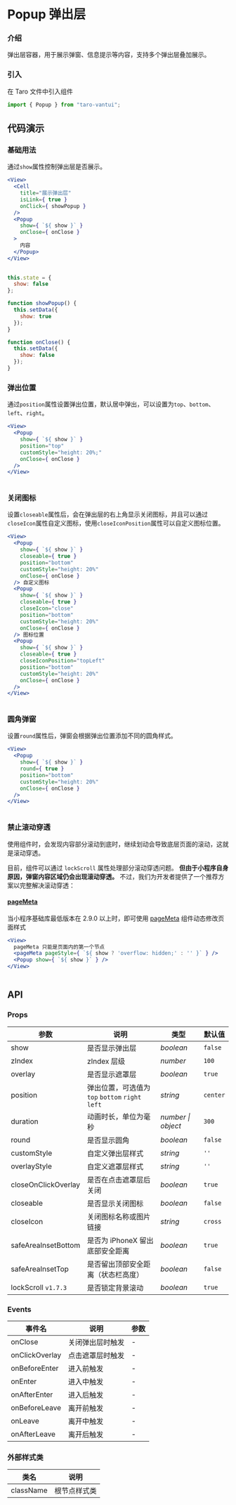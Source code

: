 # Popup 弹出层

### 介绍

弹出层容器，用于展示弹窗、信息提示等内容，支持多个弹出层叠加展示。

### 引入

在 Taro 文件中引入组件

```js
import { Popup } from "taro-vantui"; 
```

## 代码演示

### 基础用法

通过`show`属性控制弹出层是否展示。

```jsx
<View>
  <Cell
    title="展示弹出层"
    isLink={ true }
    onClick={ showPopup }
  />
  <Popup
    show={ `${ show }` }
    onClose={ onClose }
  >
    内容
  </Popup>
</View>
 
```

```js
this.state = {
  show: false
};

function showPopup() {
  this.setData({
    show: true
  });
}

function onClose() {
  this.setData({
    show: false
  });
} 
```

### 弹出位置

通过`position`属性设置弹出位置，默认居中弹出，可以设置为`top`、`bottom`、`left`、`right`。

```jsx
<View>
  <Popup
    show={ `${ show }` }
    position="top"
    customStyle="height: 20%;"
    onClose={ onClose }
  />
</View>
 
```

### 关闭图标

设置`closeable`属性后，会在弹出层的右上角显示关闭图标，并且可以通过`closeIcon`属性自定义图标，使用`closeIconPosition`属性可以自定义图标位置。

```jsx
<View>
  <Popup
    show={ `${ show }` }
    closeable={ true }
    position="bottom"
    customStyle="height: 20%"
    onClose={ onClose }
  /> 自定义图标
  <Popup
    show={ `${ show }` }
    closeable={ true }
    closeIcon="close"
    position="bottom"
    customStyle="height: 20%"
    onClose={ onClose }
  /> 图标位置
  <Popup
    show={ `${ show }` }
    closeable={ true }
    closeIconPosition="topLeft"
    position="bottom"
    customStyle="height: 20%"
    onClose={ onClose }
  />
</View>
 
```

### 圆角弹窗

设置`round`属性后，弹窗会根据弹出位置添加不同的圆角样式。

```jsx
<View>
  <Popup
    show={ `${ show }` }
    round={ true }
    position="bottom"
    customStyle="height: 20%"
    onClose={ onClose }
  />
</View>
 
```

### 禁止滚动穿透

使用组件时，会发现内容部分滚动到底时，继续划动会导致底层页面的滚动，这就是滚动穿透。

目前，组件可以通过 `lockScroll` 属性处理部分滚动穿透问题。 **但由于小程序自身原因，弹窗内容区域仍会出现滚动穿透。** 不过，我们为开发者提供了一个推荐方案以完整解决滚动穿透：

#### [pageMeta](https://developers.weixin.qq.com/miniprogram/dev/component/pageMeta.html)

当小程序基础库最低版本在 2.9.0 以上时，即可使用 [pageMeta](https://developers.weixin.qq.com/miniprogram/dev/component/pageMeta.html) 组件动态修改页面样式

```jsx
<View>
  pageMeta 只能是页面内的第一个节点
  <pageMeta pageStyle={ `${ show ? 'overflow: hidden;' : '' }` } />
  <Popup show={ `${ show }` } />
</View>
 
```

## API

### Props

| 参数 | 说明 | 类型 | 默认值 |
| --- | --- | --- | --- |
| show | 是否显示弹出层 | _boolean_ | `false` |
| zIndex | zIndex 层级 | _number_ | `100` |
| overlay | 是否显示遮罩层 | _boolean_ | `true` |
| position | 弹出位置，可选值为 `top` `bottom` `right` `left` | _string_ | `center` |
| duration | 动画时长，单位为毫秒 | _number \| object_ | `300` |
| round | 是否显示圆角 | _boolean_ | `false` |
| customStyle | 自定义弹出层样式 | _string_ | `''` |
| overlayStyle | 自定义遮罩层样式 | _string_ | `''` |
| closeOnClickOverlay | 是否在点击遮罩层后关闭 | _boolean_ | `true` |
| closeable | 是否显示关闭图标 | _boolean_ | `false` |
| closeIcon | 关闭图标名称或图片链接 | _string_ | `cross` |
| safeAreaInsetBottom | 是否为 iPhoneX 留出底部安全距离 | _boolean_ | `true` |
| safeAreaInsetTop | 是否留出顶部安全距离（状态栏高度） | _boolean_ | `false` |
| lockScroll `v1.7.3` | 是否锁定背景滚动 | _boolean_ | `true` |

### Events

| 事件名             | 说明             | 参数 |
| ------------------ | ---------------- | ---- |
| onClose         | 关闭弹出层时触发 | -    |
| onClickOverlay | 点击遮罩层时触发 | -    |
| onBeforeEnter  | 进入前触发       | -    |
| onEnter         | 进入中触发       | -    |
| onAfterEnter   | 进入后触发       | -    |
| onBeforeLeave  | 离开前触发       | -    |
| onLeave         | 离开中触发       | -    |
| onAfterLeave   | 离开后触发       | -    |

### 外部样式类

| 类名         | 说明         |
| ------------ | ------------ |
| className | 根节点样式类 |
